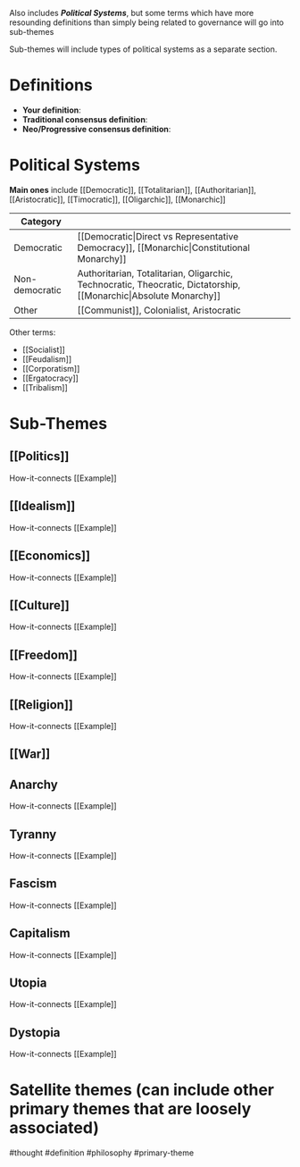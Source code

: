 Also includes ***Political Systems***, but some terms which have more resounding definitions than simply being related to governance will go into sub-themes


Sub-themes will include types of political systems as a separate section.


# Definitions
- **Your definition**:
- **Traditional consensus definition**:
- **Neo/Progressive consensus definition**:

# Political Systems

**Main ones** include [[Democratic]], [[Totalitarian]], [[Authoritarian]], [[Aristocratic]], [[Timocratic]], [[Oligarchic]], [[Monarchic]]


| Category       |                                                                                                                   |
| -------------- | ----------------------------------------------------------------------------------------------------------------- |
| Democratic     | [[Democratic\|Direct vs Representative Democracy]], [[Monarchic\|Constitutional Monarchy]]                        |
| Non-democratic | Authoritarian, Totalitarian, Oligarchic, Technocratic, Theocratic, Dictatorship, [[Monarchic\|Absolute Monarchy]] |
| Other          | [[Communist]], Colonialist, Aristocratic                                                                          |

Other terms:
- [[Socialist]]
- [[Feudalism]]
- [[Corporatism]]
- [[Ergatocracy]]
- [[Tribalism]]

# Sub-Themes
## [[Politics]]
How-it-connects
[[Example]]

## [[Idealism]]
How-it-connects
[[Example]]

## [[Economics]]
How-it-connects
[[Example]]

## [[Culture]]
How-it-connects
[[Example]]

## [[Freedom]]
How-it-connects
[[Example]]

## [[Religion]]
How-it-connects
[[Example]]

## [[War]]

## Anarchy
How-it-connects
[[Example]]

## Tyranny
How-it-connects
[[Example]]

## Fascism
How-it-connects
[[Example]]

## Capitalism
How-it-connects
[[Example]]

## Utopia
How-it-connects
[[Example]]

## Dystopia
How-it-connects
[[Example]]



# Satellite themes (can include other primary themes that are loosely associated)



#thought #definition #philosophy #primary-theme